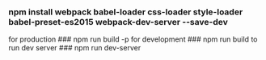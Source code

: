 ### npm install webpack babel-loader css-loader style-loader babel-preset-es2015 webpack-dev-server --save-dev

for production ### npm run build -p
for development ### npm run build
to run dev server ### npm run dev-server